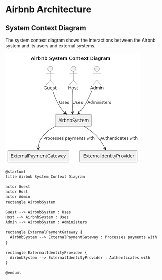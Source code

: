# Airbnb Architecture

## System Context Diagram

The system context diagram shows the interactions between the Airbnb system and its users and external systems.

![System Context Diagram](Context.png)

```puml
@startuml
title Airbnb System Context Diagram

actor Guest
actor Host
actor Admin
rectangle AirbnbSystem

Guest --> AirbnbSystem : Uses
Host --> AirbnbSystem : Uses
Admin --> AirbnbSystem : Administers

rectangle ExternalPaymentGateway {
  AirbnbSystem --> ExternalPaymentGateway : Processes payments with
}

rectangle ExternalIdentityProvider {
  AirbnbSystem --> ExternalIdentityProvider : Authenticates with
}

@enduml
